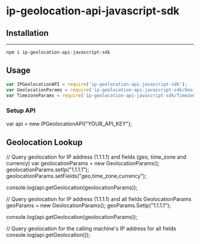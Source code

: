 # ip-geolocation-api-javascript-sdk

## Installation
------------

    npm i ip-geolocation-api-javascript-sdk
    
## Usage
```js
var IPGeolocationAPI = require('ip-geolocation-api-javascript-sdk');
var GeolocationParams = require('ip-geolocation-api-javascript-sdk/GeolocationParams.js');
var TimezoneParams = require('ip-geolocation-api-javascript-sdk/TimezoneParams.js');
```
### Setup API
var api = new IPGeolocationAPI("YOUR_API_KEY");

## Geolocation Lookup
// Query geolocation for IP address (1.1.1.1) and fields (geo, time_zone and currency)
var geolocationParams = new GeolocationParams();
geolocationParams.setIp("1.1.1.1"); 
geolocationParams.setFields("geo,time_zone,currency");

console.log(api.getGeolocation(geolocationParams));

// Query geolocation for IP address (1.1.1.1) and all fields
GeolocationParams geoParams = new GeolocationParams();
geoParams.SetIp("1.1.1.1");

console.log(api.getGeolocation(geolocationParams));

// Query geolocation for the calling machine's IP address for all fields
console.log(api.getGeolocation());

